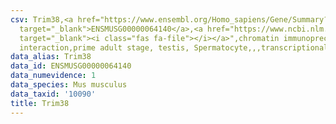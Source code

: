 ```yaml
---
csv: Trim38,<a href="https://www.ensembl.org/Homo_sapiens/Gene/Summary?db=core;g=ENSMUSG00000064140"
  target="_blank">ENSMUSG00000064140</a>,<a href="https://www.ncbi.nlm.nih.gov/pubmed/25450459"
  target="_blank"><i class="fas fa-file"></i></a>",chromatin immunoprecipitation assay,direct
  interaction,prime adult stage, testis, Spermatocyte,,,transcriptional regulation,
data_alias: Trim38
data_id: ENSMUSG00000064140
data_numevidence: 1
data_species: Mus musculus
data_taxid: '10090'
title: Trim38
---
```

